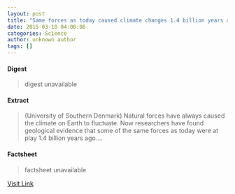 ```yaml
---
layout: post
title: "Same forces as today caused climate changes 1.4 billion years ago"
date: 2015-03-10 04:00:00
categories: Science
author: unknown author
tags: []
---
```



#### Digest
>digest unavailable

#### Extract
>(University of Southern Denmark) Natural forces have always caused the climate on Earth to fluctuate. Now researchers have found geological evidence that some of the same forces as today were at play 1.4 billion years ago....

#### Factsheet
>factsheet unavailable

[Visit Link](http://www.eurekalert.org/pub_releases/2015-03/uosd-sfa031015.php)


